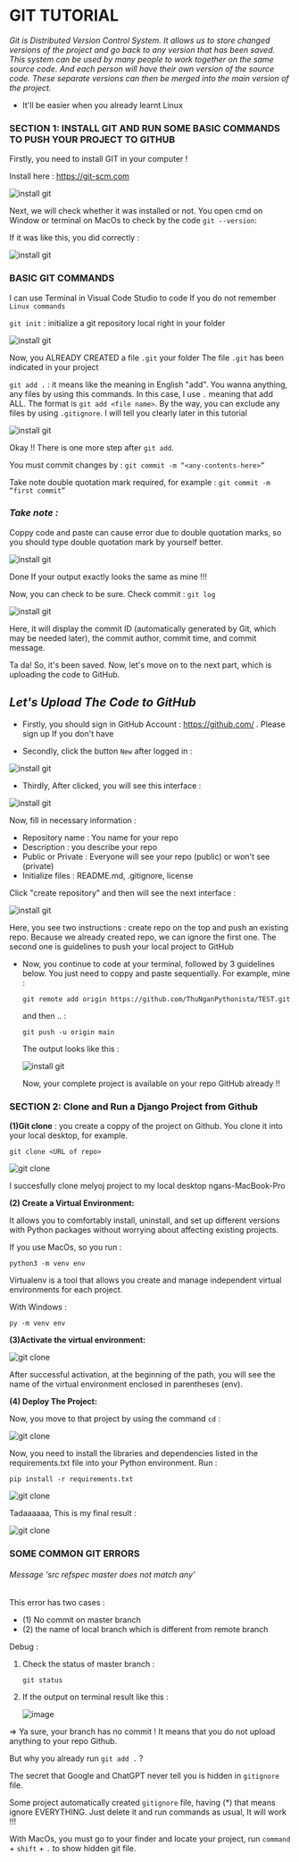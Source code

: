 # GIT TUTORIAL #

*Git is Distributed Version Control System. It allows us to store changed versions of the project and go back to any version that has been saved. This system can be used by many people to work together on the same source code. And each person will have their own version of the source code. These separate versions can then be merged into the main version of the project.*

* It'll be easier when you already learnt Linux

### SECTION 1: INSTALL GIT AND RUN SOME BASIC COMMANDS TO PUSH YOUR PROJECT TO GITHUB ###

Firstly, you need to install GIT in your computer ! 

Install here : https://git-scm.com

![install git](./images/install-git.png)


Next, we will check whether it was installed or not.
You open cmd on Window or terminal on MacOs to check by the code `git --version`:

If it was like this, you did correctly :

![install git](./images/git.png)

### BASIC GIT COMMANDS ###

I can use Terminal in Visual Code Studio to code If you do not remember `Linux commands`

`git init`  : initialize a git repository local right in your folder

![install git](./images/git1-1.png)

 Now, you ALREADY CREATED a file `.git`  your folder
The file `.git` has been indicated in your project

`git add .` : it means like the meaning in English "add". You wanna anything, any files by using this commands. In this case, I use `.` meaning that add ALL. The format is `git add <file name>`. By the way, you can exclude any files by using `.gitignore`. I will tell you clearly later in this tutorial

![install git](./images/git1-1.png)


Okay !! There is one more step after `git add`.

You must commit changes by : `git commit -m “<any-contents-here>” `

Take note double quotation mark required, for example : `git commit -m “first commit”`

### *Take note :*  ###
Coppy code and paste can cause error due to double quotation marks, so you should type double quotation mark by yourself better.

![install git](./images/git2.png)

Done If your output exactly looks the same as mine !!! 

Now, you can check to be sure. Check commit : `git log`

![install git](./images/git3.png)

Here, it will display the commit ID (automatically generated by Git, which may be needed later), the commit author, commit time, and commit message.

Ta da! So, it's been saved. Now, let's move on to the next part, which is uploading the code to GitHub.

## *Let's Upload The Code to GitHub* # 

- Firstly, you should sign in GitHub Account : https://github.com/ . Please sign up If you don't have

- Secondly, click the button `New` after logged in :

![install git](./images/git4.png)

- Thirdly, After clicked, you will see this interface :

![install git](./images/git5.png)

Now, fill in necessary information :

 + Repository name : You name for your repo
 + Description : you describe your repo
 + Public or Private : Everyone will see your repo (public) or won't see (private)
 + Initialize files : README.md, .gitignore, license

Click "create repository" and then will see the next interface :

![install git](./images/git6.png)

Here, you see two instructions : create repo on the top and push an existing repo. Because we already created repo, we can ignore the first one. The second one is guidelines to push your local project to GitHub

- Now, you continue to code at your terminal, followed by 3 guidelines below. You just need to coppy and paste sequentially. For example, mine :
 
    `git remote add origin https://github.com/ThuNganPythonista/TEST.git`

  and then .. :

    `git push -u origin main`

  The output looks like this :

  ![install git](./images/git7.png)

  Now, your complete project is available on your repo GitHub already !!

### SECTION 2: Clone and Run a Django Project from Github ###

**(1)Git clone** : you create a coppy of the project on Github. You clone it into your local desktop, for example.

`git clone <URL of repo> ` 

![git clone](https://github.com/ThuNganPythonista/GIT/blob/main/images/Screenshot%202023-12-05%20at%2012.28.02%20PM.png)

I succesfully clone melyoj project to my local desktop ngans-MacBook-Pro

**(2) Create a Virtual Environment:** 

It allows you to comfortably install, uninstall, and set up different versions with Python packages without worrying about affecting existing projects.

If you use MacOs, so you run :

`python3 -m venv env`

Virtualenv is a tool that allows you create and manage independent virtual environments for each project.

With Windows :

`py -m venv env`

**(3)Activate the virtual environment:**

![git clone](https://github.com/ThuNganPythonista/GIT/blob/main/images/gitclone.png)

After successful activation, at the beginning of the path, you will see the name of the virtual environment enclosed in parentheses (env).

**(4) Deploy The Project:**

Now, you move to that project by using the command `cd` :

![git clone](https://github.com/ThuNganPythonista/GIT/blob/main/images/cdmely.png)

Now, you need to install the libraries and dependencies listed in the requirements.txt file into your Python environment. Run :

`pip install -r requirements.txt`

![git clone](https://github.com/ThuNganPythonista/GIT/blob/main/images/Screenshot%202023-12-05%20at%201.01.17%20PM.png)

Tadaaaaaa, This is my final result :

![git clone](https://github.com/ThuNganPythonista/GIT/blob/main/images/gitclone03.png)

### SOME COMMON GIT ERRORS
  
  ###### Message 'src refspec master does not match any'

  This error has two cases :
   + (1) No commit on master branch
   + (2) the name of local branch which is different from remote branch

  Debug :

  1. Check the status of master branch :
 
     `git status`

  2. If the output on terminal result like this :
 
     ![image]( https://github.com/ThuNganPythonista/GIT/blob/main/images/Screenshot%202023-12-01%20at%202.55.20%20PM.png)


 => Ya sure, your branch has no commit ! It means that you do not upload anything to your repo Github.

 But why you already run `git add .` ?

 The secret that Google and ChatGPT never tell you is hidden in `gitignore` file.

 Some project automatically created `gitignore` file, having (*) that means ignore EVERYTHING. Just delete it and run commands as usual, It will work !!!

 With MacOs, you must go to your finder and locate your project, run `command` + `shift` + `.` to show hidden git file.

 








